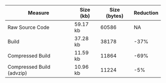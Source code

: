 | Measure | Size (kb) | Size (bytes) | Reduction |
| --- | --- | --- | --- |
| Raw Source Code | 59.17 kb | 60586 | NA |
| Build | 37.28 kb | 38178 | -37% |
| Compressed Build | 11.59 kb | 11864 | -69% |
| Compressed Build (advzip) | 10.96 kb | 11224 | -5% |
